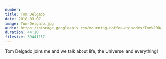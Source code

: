 ```yaml
---
number: 
title: Tom Delgado
date: 2018-03-07
image: Tom-Delgado.jpg
audio: https://storage.googleapis.com/mourning-coffee-episodes/Tom%20Delgado%20Release.mp3
duration: 44:10
filesize: 39441157
---
```


Tom Delgado joins me and we talk about life, the Universe, and everything!
